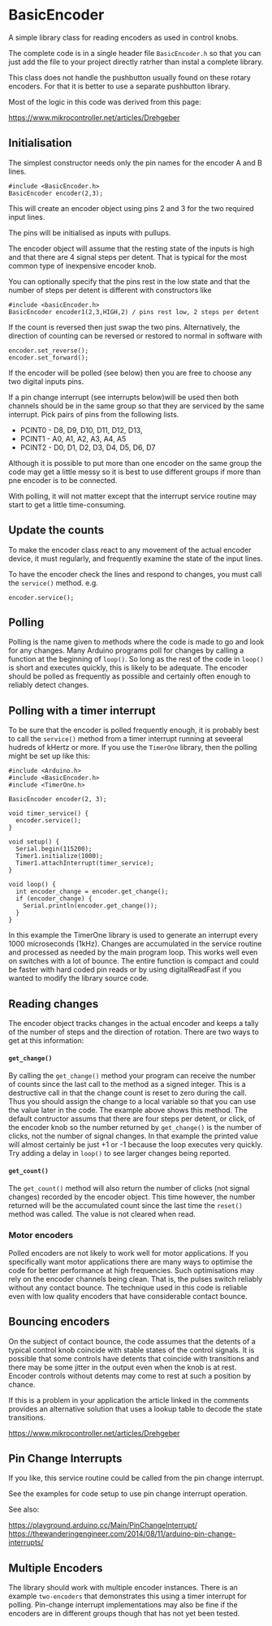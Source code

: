 # BasicEncoder

A simple library class for reading encoders as used in control knobs.

The complete code is in a single header file ```BasicEncoder.h``` so that you can just add the file to your project directly ratrher than instal a complete library.

This class does not handle the pushbutton usually found on these rotary encoders. For that it is better to use a separate pushbutton library.

Most of the logic in this code was derived from this page:

https://www.mikrocontroller.net/articles/Drehgeber


## Initialisation

The simplest constructor needs only the pin names for the encoder A and B lines.

    #include <BasicEncoder.h>
    BasicEncoder encoder(2,3);


This will create an encoder object using pins 2 and 3 for the two required input lines. 

The pins will be initialised as inputs with pullups. 

The encoder object will assume that the resting state of the inputs is high and that there are 4 signal steps per detent. That is typical for the most common type of inexpensive encoder knob.

You can optionally specify that the pins rest in the low state and that the number of steps per detent is different with constructors like


    #include <basicEncoder.h>
    BasicEncoder encoder1(2,3,HIGH,2) / pins rest low, 2 steps per detent


If the count is reversed then just swap the two pins. Alternatively, the direction of counting can be reversed or restored to normal in software with

    encoder.set_reverse();
    encoder.set_forward();

If the encoder will be polled (see below) then you are free to choose any two digital inputs pins.

If a pin change interrupt (see interrupts below)will be used then both channels should be in the same group so that they are serviced by the same interrupt. Pick pairs of pins from the following lists.

 * PCINT0 - D8, D9, D10, D11, D12, D13,
 * PCINT1 - A0, A1, A2, A3, A4, A5
 * PCINT2 - D0, D1, D2, D3, D4, D5, D6, D7

Although it is possible to put more than one encoder on the same group the code may get a little messy so it is best to use different groups if more than pne encoder is to be connected.

With polling, it will not matter except that the interrupt service routine may start to get a little time-consuming.

## Update the counts

To make the encoder class react to any movement of the actual encoder device, it must regularly, and frequently examine the state of the input lines.

To have the encoder check the lines and respond to changes, you must call the ```service()``` method. e.g.

    encoder.service();

## Polling

Polling is the name given to methods where the code is made to go and look for any changes. Many Arduino programs poll for changes by calling a function at the beginning of ```loop()```. So long as the rest of the code in ```loop()``` is short and executes quickly, this is likely to be adequate. The encoder should be polled as frequently as possible and certainly often enough to reliably detect changes. 

## Polling with a timer interrupt

To be sure that the encoder is polled frequently enough, it is probably best to call the ```service()``` method from a timer interrupt running at seveeral hudreds of kHertz or more. If you use the ```TimerOne``` library, then the polling might be set up like this:

    #include <Arduino.h>
    #include <BasicEncoder.h>
    #include <TimerOne.h>

    BasicEncoder encoder(2, 3);

    void timer_service() {
      encoder.service();
    }

    void setup() {
      Serial.begin(115200);
      Timer1.initialize(1000);
      Timer1.attachInterrupt(timer_service);
    }

    void loop() {
      int encoder_change = encoder.get_change();
      if (encoder_change) {
        Serial.println(encoder.get_change());
      }      
    }

In this example the TimerOne library is used to generate an interrupt every 1000 microseconds (1kHz).  Changes are accumulated in the service routine and processed as needed by the main program loop.  This works well even on switches with a lot of bounce. The entire function is compact and could be faster with hard coded pin reads or by using digitalReadFast if you wanted to modify the library source code.

## Reading changes

The encoder object tracks changes in the actual encoder and keeps a tally of the number of steps and the direction of rotation. There are two ways to get at this information:

#### ```get_change()```

By calling the ```get_change()``` method your program can receive the number of counts since the last call to the method as a signed integer. This is a destructive call in that the change count is reset to zero during the call. Thus you should assign the change to a local variable so that you can use the value later in the code. The example above shows this method. The default contructor assums that there are four steps per detent, or click, of the encoder knob so the number returned by ```get_change()``` is the number of clicks, not the number of signal changes. In that example the printed value will almost certainly be just +1 or -1 because the loop executes very quickly. Try adding a delay in ```loop()``` to see larger changes being reported.

#### ```get_count()```

The ```get_count()``` method will also return the number of clicks (not signal changes) recorded by the encoder object. This time however, the number returned will be the accumulated count since the last time the ```reset()``` method was called. The value is not cleared when read.

### Motor encoders

Polled encoders are not likely to work well for motor applications. If you specifically want motor applications there are many ways to optimise the code for better performance at high frequencies. Such optimisations may rely on the encoder channels being clean. That is, the pulses switch reliably without any contact bounce. The technique used in this code is reliable even with low quality encoders that have considerable contact bounce.

## Bouncing encoders

On the subject of contact bounce, the code assumes that the detents of a typical control knob coincide with stable states of the control signals. It is possible that some controls have detents that coincide with transitions and there may be some jitter in the output even when the knob is at rest. Encoder controls without detents may come to rest at such a position by chance.

If this is a problem in your application the article linked in the comments provides an alternative solution that uses a lookup table to decode the state transitions.

https://www.mikrocontroller.net/articles/Drehgeber



## Pin Change Interrupts

 If you like, this service routine could be called from the pin change interrupt.
 
 See the examples for code setup to use pin change interrupt operation. 
 
 See also:

 https://playground.arduino.cc/Main/PinChangeInterrupt/
 https://thewanderingengineer.com/2014/08/11/arduino-pin-change-interrupts/

## Multiple Encoders

The library should work with multiple encoder instances. There is an example `two-encoders` that demonstrates this using a timer interrupt for polling. Pin-change interrupt implementations may also be fine if the encoders are in different groups though that has not yet been tested.

